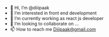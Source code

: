 - 👋 Hi, I’m @diiipaak
- 👀 I’m interested in front end development
- 🌱 I’m currently working as react js developer
- 💞️ I’m looking to collaborate on ...
- 📫 How to reach me Diiipaak@gmail.com

<!---
diiipaak/diiipaak is a ✨ special ✨ repository because its `README.md` (this file) appears on your GitHub profile.
You can click the Preview link to take a look at your changes.
--->
